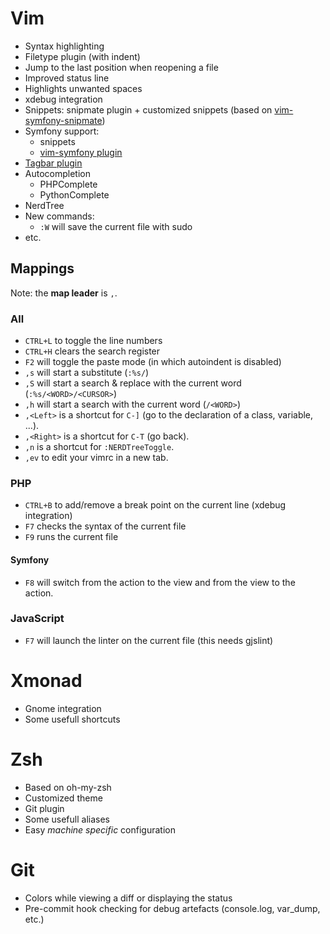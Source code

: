 Vim
===

* Syntax highlighting
* Filetype plugin (with indent)
* Jump to the last position when reopening a file
* Improved status line
* Highlights unwanted spaces
* xdebug integration
* Snippets: snipmate plugin + customized snippets (based on [vim-symfony-snipmate](https://github.com/themouette/vim-symfony-snipmate))
* Symfony support:
    * snippets
    * [vim-symfony plugin](https://github.com/soh335/vim-symfony)
* [Tagbar plugin](https://github.com/majutsushi/tagbar)
* Autocompletion
    * PHPComplete
    * PythonComplete
* NerdTree
* New commands:
    * `:W` will save the current file with sudo
* etc.


Mappings
--------

Note: the **map leader** is `,`.

### All

* `CTRL+L` to toggle the line numbers
* `CTRL+H` clears the search register
* `F2` will toggle the paste mode (in which autoindent is disabled)
* `,s` will start a substitute (`:%s/`)
* `,S` will start a search & replace with the current word (`:%s/<WORD>/<CURSOR>`)
* `,h` will start a search with the current word (`/<WORD>`)
* `,<Left>` is a shortcut for `C-]` (go to the declaration of a class, variable, ...).
* `,<Right>` is a shortcut for `C-T` (go back).
* `,n` is a shortcut for `:NERDTreeToggle`.
* `,ev` to edit your vimrc in a new tab.


### PHP

* `CTRL+B` to add/remove a break point on the current line (xdebug integration)
* `F7` checks the syntax of the current file
* `F9` runs the current file

#### Symfony

* `F8`  will switch from the action to the view and from the view to the action.


### JavaScript

* `F7` will launch the linter on the current file (this needs gjslint)


Xmonad
======

* Gnome integration
* Some usefull shortcuts


Zsh
===

* Based on oh-my-zsh
* Customized theme
* Git plugin
* Some usefull aliases
* Easy _machine specific_ configuration


Git
===

* Colors while viewing a diff or displaying the status
* Pre-commit hook checking for debug artefacts (console.log, var_dump, etc.)
